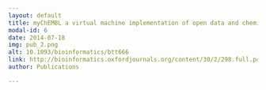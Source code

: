 ```yaml
---
layout: default
title: myChEMBL a virtual machine implementation of open data and cheminformatics tools
modal-id: 6
date: 2014-07-18
img: pub_2.png
alt: 10.1093/bioinformatics/btt666
link: http://bioinformatics.oxfordjournals.org/content/30/2/298.full.pdf+html
author: Publications

---
```



